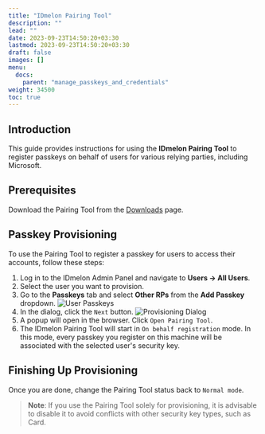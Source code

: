 ```yaml
---
title: "IDmelon Pairing Tool"
description: ""
lead: ""
date: 2023-09-23T14:50:20+03:30
lastmod: 2023-09-23T14:50:20+03:30
draft: false
images: []
menu:
  docs:
    parent: "manage_passkeys_and_credentials"
weight: 34500
toc: true
---
```


## Introduction

This guide provides instructions for using the **IDmelon Pairing Tool** to register passkeys on behalf of users for various relying parties, including Microsoft.

## Prerequisites

Download the Pairing Tool from the [Downloads](https://idmelon.com/docs/downloads) page.

## Passkey Provisioning

To use the Pairing Tool to register a passkey for users to access their accounts, follow these steps:

1. Log in to the IDmelon Admin Panel and navigate to **Users -> All Users**.
2. Select the user you want to provision.
3. Go to the **Passkeys** tab and select **Other RPs** from the **Add Passkey** dropdown.
   ![User Passkeys](/images/vendor/provisioning/panel1.jpg)
4. In the dialog, click the `Next` button.
   ![Provisioning Dialog](/images/vendor/provisioning/panel1.jpg)
5. A popup will open in the browser. Click `Open Pairing Tool`.
6. The IDmelon Pairing Tool will start in `On behalf registration` mode. In this mode, every passkey you register on this machine will be associated with the selected user's security key.

## Finishing Up Provisioning

Once you are done, change the Pairing Tool status back to `Normal mode`.

> **Note**: If you use the Pairing Tool solely for provisioning, it is advisable to disable it to avoid conflicts with other security key types, such as Card.
